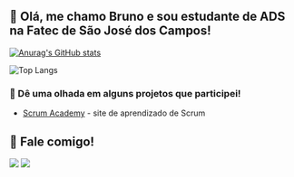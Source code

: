 ## 👋 Olá, me chamo Bruno e sou estudante de ADS na Fatec de São José dos Campos!

[![Anurag's GitHub stats](https://github-readme-stats.vercel.app/api?username=BrunoVieira30&theme=tokyonight)](https://github.com/anuraghazra/github-readme-stats)

![Top Langs](https://github-readme-stats.vercel.app/api/top-langs/?username=BrunoVieira30&layout=compact&theme=tokyonight)

### 👀 Dê uma olhada em alguns projetos que participei!
- [Scrum Academy](https://github.com/ColossusAPI/ScrumAcademy)  -  site de aprendizado de Scrum

## 📣 Fale comigo!
<a href="https://www.linkedin.com/in/bruno-vieira-b999a2224/"><img src="https://img.shields.io/badge/LinkedIn-0077B5?style=for-the-badge&logo=linkedin&logoColor=white" /></a>
<a href = "mailto:brunosilverio01@gmail.com"><img src="https://img.shields.io/badge/-Gmail-%23333?style=for-the-badge&logo=gmail&logoColor=white" target="_blank"></a>
